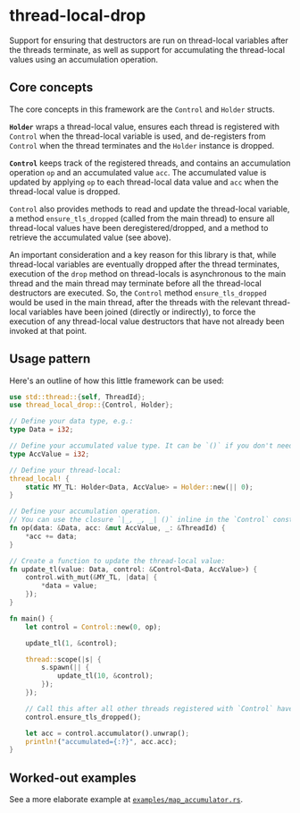 # thread-local-drop

Support for ensuring that destructors are run on thread-local variables after the threads terminate, as well as support for accumulating the thread-local values using an accumulation operation.

## Core concepts

The core concepts in this framework are the `Control` and `Holder` structs.

**`Holder`** wraps a thread-local value, ensures each thread is registered with `Control` when the thread-local variable is used, and de-registers from `Control` when the thread terminates and the `Holder` instance is dropped.

**`Control`** keeps track of the registered threads, and contains an accumulation operation `op` and an accumulated value `acc`. The accumulated value is updated by applying `op` to each thread-local data value and `acc` when the thread-local value is dropped.

`Control` also provides methods to read and update the thread-local variable, a method `ensure_tls_dropped` (called from the main thread) to ensure all thread-local values have been deregistered/dropped, and a method to retrieve the accumulated value (see above).

An important consideration and a key reason for this library is that, while thread-local variables are eventually dropped after the thread terminates, execution of the `drop` method on thread-locals is asynchronous to the main thread and the main thread may terminate before all the thread-local destructors are executed. So, the `Control` method `ensure_tls_dropped` would be used in the main thread, after the threads with the relevant thread-local variables have been joined (directly or indirectly), to force the execution of any thread-local value destructors that have not already been invoked at that point.

## Usage pattern

Here's an outline of how this little framework can be used:

```rust
use std::thread::{self, ThreadId};
use thread_local_drop::{Control, Holder};

// Define your data type, e.g.:
type Data = i32;

// Define your accumulated value type. It can be `()` if you don't need an accumulator.
type AccValue = i32;

// Define your thread-local:
thread_local! {
    static MY_TL: Holder<Data, AccValue> = Holder::new(|| 0);
}

// Define your accumulation operation.
// You can use the closure `|_, _, _| ()` inline in the `Control` constructor if you don't need an accumulator.
fn op(data: &Data, acc: &mut AccValue, _: &ThreadId) {
    *acc += data;
}

// Create a function to update the thread-local value:
fn update_tl(value: Data, control: &Control<Data, AccValue>) {
    control.with_mut(&MY_TL, |data| {
        *data = value;
    });
}

fn main() {
    let control = Control::new(0, op);

    update_tl(1, &control);

    thread::scope(|s| {
        s.spawn(|| {
            update_tl(10, &control);
        });
    });

    // Call this after all other threads registered with `Control` have been joined.
    control.ensure_tls_dropped();

    let acc = control.accumulator().unwrap();
    println!("accumulated={:?}", acc.acc);
}
```

## Worked-out examples

See a more elaborate example at [`examples/map_accumulator.rs`](https://github.com/pvillela/rust-thread-local-drop/blob/main/examples/map_accumulator.rs).
